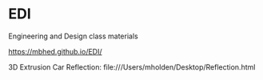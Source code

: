# EDI
Engineering and Design class materials

https://mbhed.github.io/EDI/

3D Extrusion Car Reflection: file:///Users/mholden/Desktop/Reflection.html
